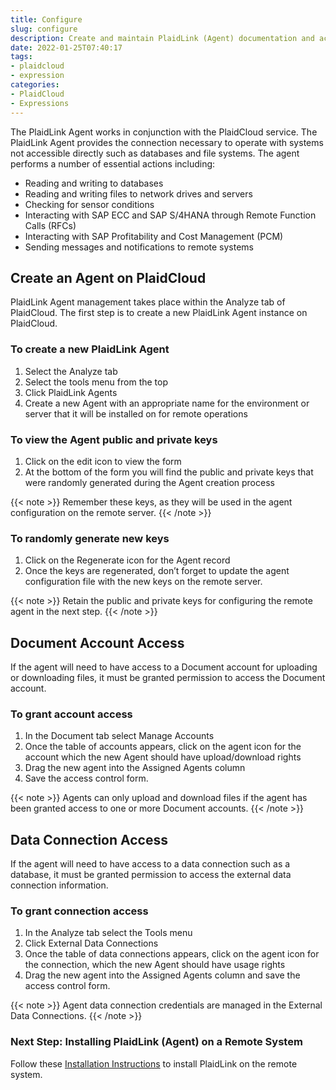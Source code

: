 ```yaml
---
title: Configure
slug: configure
description: Create and maintain PlaidLink (Agent) documentation and account access for optimal database and file system enhancement
date: 2022-01-25T07:40:17
tags:
- plaidcloud
- expression
categories:
- PlaidCloud
- Expressions
---
```



The PlaidLink Agent works in conjunction with the PlaidCloud service. The PlaidLink Agent provides the connection necessary 
to operate with systems not accessible directly such as databases and file systems. The agent performs a number of essential actions including:

* Reading and writing to databases
* Reading and writing files to network drives and servers
* Checking for sensor conditions
* Interacting with SAP ECC and SAP S/4HANA through Remote Function Calls (RFCs)
* Interacting with SAP Profitability and Cost Management (PCM)
* Sending messages and notifications to remote systems

## Create an Agent on PlaidCloud

PlaidLink Agent management takes place within the Analyze tab of PlaidCloud. The first step is to create a new PlaidLink Agent instance on PlaidCloud.

### To create a new PlaidLink Agent

1. Select the Analyze tab
2. Select the tools menu from the top
3. Click PlaidLink Agents
4. Create a new Agent with an appropriate name for the environment or server that it will be installed on for remote operations

### To view the Agent public and private keys

1. Click on the edit icon to view the form
2. At the bottom of the form you will find the public and private keys that were randomly generated during the Agent creation process

{{< note >}}
Remember these keys, as they will be used in the agent configuration on the remote server.
{{< /note >}}

### To randomly generate new keys

1. Click on the Regenerate icon for the Agent record
2. Once the keys are regenerated, don’t forget to update the agent configuration file with the new keys on the remote server.

{{< note >}}
Retain the public and private keys for configuring the remote agent in the next step.
{{< /note >}}

## Document Account Access

If the agent will need to have access to a Document account for uploading or downloading files, it must be granted permission to access the Document account.

### To grant account access

1. In the Document tab select Manage Accounts
2. Once the table of accounts appears, click on the agent icon for the account which the new Agent should have upload/download rights
3. Drag the new agent into the Assigned Agents column
4. Save the access control form.

{{< note >}}
Agents can only upload and download files if the agent has been granted access to one or more Document accounts.
{{< /note >}}

## Data Connection Access

If the agent will need to have access to a data connection such as a database, it must be granted permission to access the external data connection information.


### To grant connection access


1. In the Analyze tab select the Tools menu
2. Click External Data Connections
3. Once the table of data connections appears, click on the agent icon for the connection, which the new Agent should have usage rights
4. Drag the new agent into the Assigned Agents column and save the access control form.

{{< note >}}
Agent data connection credentials are managed in the External Data Connections.
{{< /note >}}

### Next Step: Installing PlaidLink (Agent) on a Remote System

Follow these [Installation Instructions](/plaidlink/install) to install PlaidLink on the remote system.
